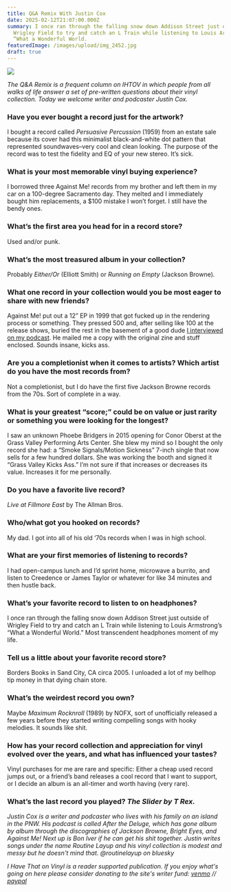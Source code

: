 ```yaml
---
title: Q&A Remix With Justin Cox
date: 2025-02-12T21:07:00.000Z
summary: I once ran through the falling snow down Addison Street just outside of
  Wrigley Field to try and catch an L Train while listening to Louis Armstrong’s
  “What a Wonderful World.
featuredImage: /images/upload/img_2452.jpg
draft: true
---
```

![](/images/upload/img_2452.jpg)



*The Q&A Remix is a frequent column on IHTOV in which people from all walks of life answer a set of pre-written questions about their vinyl collection. Today we welcome writer and podcaster Justin Cox.*

### Have you ever bought a record just for the artwork?

I bought a record called *Persuasive Percussion* (1959) from an estate sale because its cover had this minimalist black-and-white dot pattern that represented soundwaves–very cool and clean looking. The purpose of the record was to test the fidelity and EQ of your new stereo. It’s sick.

### What is your most memorable vinyl buying experience?

I borrowed three Against Me! records from my brother and left them in my car on a 100-degree Sacramento day. They melted and I immediately bought him replacements, a $100 mistake I won’t forget. I still have the bendy ones.

### What’s the first area you head for in a record store?

Used and/or punk.

### What’s the most treasured album in your collection?

Probably *Either/Or* (Elliott Smith) or *Running on Empty* (Jackson Browne)*.*

### What one record in your collection would you be most eager to share with new friends?

Against Me! put out a 12” EP in 1999 that got fucked up in the rendering process or something. They pressed 500 and, after selling like 100 at the release shows, buried the rest in the basement of a good dude [I interviewed on my podcast](https://podcasts.apple.com/ml/podcast/against-me-12-1999-w-jordan-kleeman/id1505434149?i=1000648935848). He mailed me a copy with the original zine and stuff enclosed. Sounds insane, kicks ass.

### Are you a completionist when it comes to artists? Which artist do you have the most records from?

Not a completionist, but I do have the first five Jackson Browne records from the 70s. Sort of complete in a way.

### What is your greatest “score;” could be on value or just rarity or something you were looking for the longest?

I saw an unknown Phoebe Bridgers in 2015 opening for Conor Oberst at the Grass Valley Performing Arts Center. She blew my mind so I bought the only record she had: a “Smoke Signals/Motion Sickness” 7-inch single that now sells for a few hundred dollars. She was working the booth and signed it “Grass Valley Kicks Ass.” I’m not sure if that increases or decreases its value. Increases it for me personally.

### Do you have a favorite live record? 

*Live at Fillmore East* by The Allman Bros.

### Who/what got you hooked on records?

My dad. I got into all of his old ‘70s records when I was in high school.

### What are your first memories of listening to records?

I had open-campus lunch and I’d sprint home, microwave a burrito, and listen to Creedence or James Taylor or whatever for like 34 minutes and then hustle back.

### What’s your favorite record to listen to on headphones?

I once ran through the falling snow down Addison Street just outside of Wrigley Field to try and catch an L Train while listening to Louis Armstrong’s “What a Wonderful World.” Most transcendent headphones moment of my life.

### Tell us a little about your favorite record store?

Borders Books in Sand City, CA circa 2005. I unloaded a lot of my bellhop tip money in that dying chain store.

### What’s the weirdest record you own?

Maybe *Maximum Rocknroll* (1989) by NOFX, sort of unofficially released a few years before they started writing compelling songs with hooky melodies. It sounds like shit.

### How has your record collection and appreciation for vinyl evolved over the years, and what has influenced your tastes?

Vinyl purchases for me are rare and specific: Either a cheap used record jumps out, or a friend’s band releases a cool record that I want to support, or I decide an album is an all-timer and worth having (very rare).

### What’s the last record you played? *The Slider by T Rex.*

*Justin Cox is a writer and podcaster who lives with his family on an island in the PNW. His podcast is called After the Deluge, which has gone album by album through the discographies of Jackson Browne, Bright Eyes, and Against Me! Next up is Bon Iver if he can get his shit together. Justin writes songs under the name Routine Layup and his vinyl collection is modest and messy but he doesn't mind that. @routinelayup on bluesky*

*I Have That on Vinyl is a reader supported publication. If you enjoy what's going on here please consider donating to the site's writer fund: [venmo](https://account.venmo.com/u/Michele-Catalano2659) // [paypal](https://www.paypal.com/paypalme/goingitaloneny?country.x=US&locale.x=en_US)*
